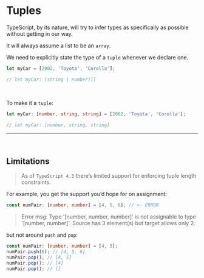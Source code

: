 # Tuples

TypeScript, by its nature, will try to infer types as specifically as possible without getting in our way.

It will always assume a list to be an `array`.

We need to explicitly state the type of a `tuple` whenever we declare one.

```ts
let myCar = [2002, 'Toyota', 'Corolla'];

// let myCar: (string | number)[]
```

<br>

To make it a `tuple`:

```ts
let myCar: [number, string, string] = [2002, 'Toyota', 'Corolla'];

// let myCar: [number, string, string]
```

---

<br>

## Limitations

> As of `TypeScript 4.3` there’s limited support for enforcing tuple length constraints.

For example, you get the support you’d hope for on assignment:

```ts
const numPair: [number, number] = [4, 5, 6]; // <- ERROR
```

> Error msg: Type '[number, number, number]' is not assignable to type '[number, number]'. Source has 3 element(s) but target allows only 2.

but not around `push` and `pop`:

```ts
const numPair: [number, number] = [4, 5];
numPair.push(6); // [4, 5, 6]
numPair.pop(); // [4, 5]
numPair.pop(); // [4]
numPair.pop(); // []
```
